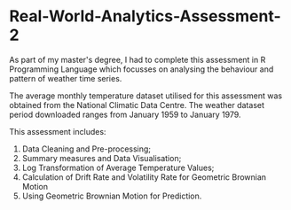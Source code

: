 # Real-World-Analytics-Assessment-2

As part of my master's degree, I had to complete this assessment in R Programming Language which focusses on analysing the behaviour and pattern of weather time series. 

The average monthly temperature dataset utilised for this assessment was obtained from the National Climatic Data Centre. The weather dataset period downloaded ranges from January 1959 to January 1979. 

This assessment includes:
1. Data Cleaning and Pre-processing;
2. Summary measures and Data Visualisation;
3. Log Transformation of Average Temperature Values;
4. Calculation of Drift Rate and Volatility Rate for Geometric Brownian Motion
5. Using Geometric Brownian Motion for Prediction.
